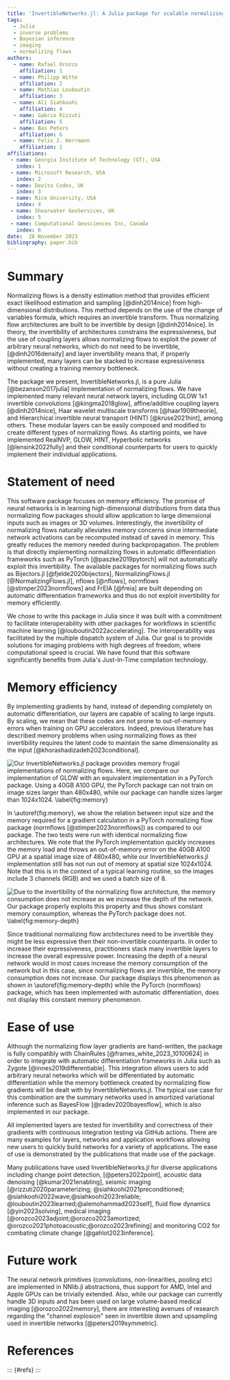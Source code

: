 ```yaml
---
title: 'InvertibleNetworks.jl: A Julia package for scalable normalizing flows'
tags:
  - Julia
  - inverse problems
  - Bayesian inference
  - imaging
  - normalizing flows
authors:
  - name: Rafael Orozco
    affiliation: 1
  - name: Philipp Witte
    affiliation: 2
  - name: Mathias Louboutin
    affiliation: 3
  - name: Ali Siahkoohi
    affiliation: 4
  - name: Gabrio Rizzuti
    affiliation: 5
  - name: Bas Peters
    affiliation: 6
  - name: Felix J. Herrmann
    affiliation: 1
affiliations:
 - name: Georgia Institute of Technology (GT), USA
   index: 1
 - name: Microsoft Research, USA
   index: 2
 - name: Devito Codes, UK
   index: 3
 - name: Rice University, USA
   index: 4
 - name: Shearwater GeoServices, UK
   index: 5
 - name: Computational Geosciences Inc, Canada
   index: 6
date:  28 November 2023  
bibliography: paper.bib
---
```


# Summary

Normalizing flows is a density estimation method that provides efficient exact likelihood estimation and sampling [@dinh2014nice] from high-dimensional distributions. This method depends on the use of the change of variables formula, which requires an invertible transform. Thus normalizing flow architectures are built to be invertible by design [@dinh2014nice]. In theory, the invertibility of architectures constrains the expressiveness, but the use of coupling layers allows normalizing flows to exploit the power of arbitrary neural networks, which do not need to be invertible, [@dinh2016density] and layer invertibility means that, if properly implemented, many layers can be stacked to increase expressiveness without creating a training memory bottleneck.  

The package we present, InvertibleNetworks.jl, is a pure Julia [@bezanson2017julia] implementation of normalizing flows. We have implemented many relevant neural network layers, including GLOW 1x1 invertible convolutions [@kingma2018glow], affine/additive coupling layers [@dinh2014nice], Haar wavelet multiscale transforms [@haar1909theorie], and Hierarchical invertible neural transport (HINT) [@kruse2021hint], among others. These modular layers can be easily composed and modified to create different types of normalizing flows. As starting points, we have implemented RealNVP, GLOW, HINT, Hyperbolic networks [@lensink2022fully] and their conditional counterparts for users to quickly implement their individual applications. 

# Statement of need


This software package focuses on memory efficiency. The promise of neural networks is in learning high-dimensional distributions from data thus normalizing flow packages should allow application to large dimensional inputs such as images or 3D volumes. Interestingly, the invertibility of normalizing flows naturally alleviates memory concerns since intermediate network activations can be recomputed instead of saved in memory. This greatly reduces the memory needed during backpropagation. The problem is that directly implementing normalizing flows in automatic differentiation frameworks such as PyTorch [@paszke2019pytorch] will not automatically exploit this invertibility. The available packages for normalizing flows such as Bijectors.jl [@fjelde2020bijectors], NormalizingFlows.jl [@NormalizingFlows.jl], nflows [@nflows], normflows [@stimper2023normflows] and FrEIA [@freia] are built depending on automatic differentiation frameworks and thus do not exploit invertibility for memory efficiently. 

We chose to write this package in Julia since it was built with a commitment to facilitate interoperability with other packages for workflows in scientific machine learning [@louboutin2022accelerating]. The interoperability was facilitated by the multiple dispatch system of Julia. Our goal is to provide solutions for imaging problems with high degrees of freedom, where computational speed is crucial. We have found that this software significantly benefits from Julia's Just-In-Time compilation technology.

# Memory efficiency
By implementing gradients by hand, instead of depending completely on automatic differentiation, our layers are capable of scaling to large inputs. By scaling, we mean that these codes are not prone to out-of-memory errors when training on GPU accelerators. Indeed, previous literature has described memory problems when using normalizing flows as their invertibility requires the latent code to maintain the same dimensionality as the input [@khorashadizadeh2023conditional].

![Our InvertibleNetworks.jl package provides memory frugal implementations of normalizing flows. Here, we compare our implementation of GLOW with an equivalent implementation in a PyTorch package.  Using a 40GB A100 GPU, the PyTorch package can not train on image sizes larger than 480x480,  while our package can handle sizes larger than 1024x1024.
\label{fig:memory}](./figs/mem_used_new.png)

In \autoref{fig:memory}, we show the relation between input size and the memory required for a gradient calculation in a PyTorch normalizing flow package (normflows [@stimper2023normflows]) as compared to our package. The two tests were run with identical normalizing flow architectures. We note that the PyTorch implementation quickly increases the memory load and throws an out-of-memory error on the 40GB A100 GPU at a spatial image size of 480x480, while our InvertibleNetworks.jl implementation still has not run out of memory at spatial size 1024x1024. Note that this is in the context of a typical learning routine, so the images include 3 channels (RGB) and we used a batch size of 8. 

![Due to the invertibility of the normalizing flow architecture, the memory consumption does not increase as we increase the depth of the network. Our package properly exploits this property and thus shows constant memory consumption, whereas the PyTorch package does not. 
\label{fig:memory-depth}](./figs/mem_used_new_depth.png)

Since traditional normalizing flow architectures need to be invertible they might be less expressive then their non-invertible counterparts. In order to increase their expressiveness, practitioners stack many invertible layers to increase the overall expressive power. Increasing the depth of a neural network would in most cases increase the memory consumption of the network but in this case, since normalizing flows are invertible, the memory consumption does not increase. Our package displays this phenomenon as shown in \autoref{fig:memory-depth} while the PyTorch (normflows) package, which has been implemented with automatic differentiation, does not display this constant memory phenomenon. 

# Ease of use
Although the normalizing flow layer gradients are hand-written, the package is fully compatibly with ChainRules [@frames_white_2023_10100624] in order to integrate with automatic differentiation frameworks in Julia such as Zygote [@innes2019differentiable]. This integration allows users to add arbitrary neural networks which will be differentiated by automatic differentiation while the memory bottleneck created by normalizing flow gradients will be dealt with by InvertibleNetworks.jl. The typical use case for this combination are the summary networks used in amortized variational inference such as BayesFlow [@radev2020bayesflow], which is also implemented in our package. 

All implemented layers are tested for invertibility and correctness of their gradients with continuous integration testing via GitHub actions.  There are many examples for layers, networks and  application workflows allowing new users to quickly build networks for a variety of applications. The ease of use is demonstrated by the publications that made use of the package.

Many publications have used InvertibleNetworks.jl for diverse applications including change point detection, [@peters2022point], acoustic data denoising [@kumar2021enabling], seismic imaging [@rizzuti2020parameterizing; @siahkoohi2021preconditioned; @siahkoohi2022wave;@siahkoohi2023reliable; @louboutin2023learned;@alemohammad2023self], fluid flow dynamics [@yin2023solving], medical imaging [@orozco2023adjoint;@orozco2023amortized; @orozco2021photoacoustic;@orozco2023refining] and monitoring CO2 for combating climate change [@gahlot2023inference].

# Future work
The neural network primitives (convolutions, non-linearities, pooling etc) are implemented in NNlib.jl abstractions, thus support for AMD, Intel and Apple GPUs can be trivially extended. Also, while our package can currently handle 3D inputs and has been used on large volume-based medical imaging [@orozco2022memory], there are interesting avenues of research regarding the "channel explosion" seen in invertible down and upsampling used in invertible networks [@peters2019symmetric]. 


# References

::: {#refs}
:::

